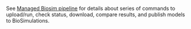See [Managed Biosim pipeline](vcutils/biosim_pipeline/README.md) for details about series of commands to upload/run, check status, download, compare results, and publish models to BioSimulations.
